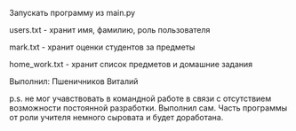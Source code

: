 Запускать программу из main.py

users.txt - хранит имя, фамилию, роль пользователя

mark.txt - хранит оценки студентов за предметы

home_work.txt - хранит список предметов и домашние задания

Выполнил: Пшеничников Виталий

p.s. не мог учавствовать в командной работе в связи с отсутствием возможности постоянной разработки. Выполнил сам.
Часть программы от роли учителя немного сыровата и будет доработана.
